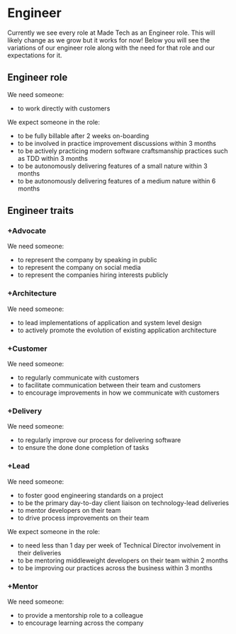 # Engineer

Currently we see every role at Made Tech as an Engineer role. This will likely
change as we grow but it works for now! Below you will see the variations of
our engineer role along with the need for that role and our expectations for it.

## Engineer role

We need someone:

- to work directly with customers

We expect someone in the role:

- to be fully billable after 2 weeks on-boarding
- to be involved in practice improvement discussions within 3 months
- to be actively practicing modern software craftsmanship practices such as TDD within 3 months
- to be autonomously delivering features of a small nature within 3 months
- to be autonomously delivering features of a medium nature within 6 months

## Engineer traits

### +Advocate

We need someone:

 - to represent the company by speaking in public
 - to represent the company on social media
 - to represent the companies hiring interests publicly

### +Architecture

We need someone:

 - to lead implementations of application and system level design
 - to actively promote the evolution of existing application architecture

### +Customer

We need someone:

 - to regularly communicate with customers
 - to facilitate communication between their team and customers
 - to encourage improvements in how we communicate with customers

### +Delivery

We need someone:

 - to regularly improve our process for delivering software
 - to ensure the done done completion of tasks

### +Lead

We need someone:

- to foster good engineering standards on a project
- to be the primary day-to-day client liaison on technology-lead deliveries
- to mentor developers on their team
- to drive process improvements on their team

We expect someone in the role:

- to need less than 1 day per week of Technical Director involvement in their deliveries
- to be mentoring middleweight developers on their team within 2 months
- to be improving our practices across the business within 3 months

### +Mentor

We need someone:

 - to provide a mentorship role to a colleague
 - to encourage learning across the company
